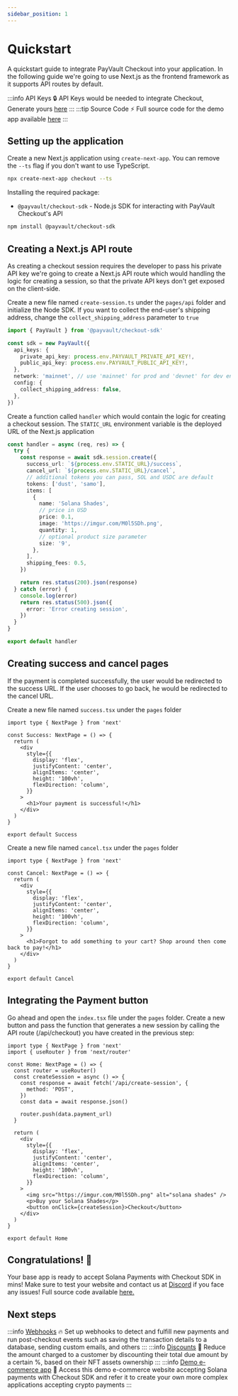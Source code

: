 ```yaml
---
sidebar_position: 1
---
```


# Quickstart

A quickstart guide to integrate PayVault Checkout into your application. In the following guide we're going to use Next.js as the frontend framework as it supports API routes by default.

:::info API Keys
:lock: API Keys would be needed to integrate Checkout, Generate yours [here](https://payvault.com)
:::
:::tip Source Code
:zap: Full source code for the demo app available [here](https://github.com/payvault/checkout-demo-example.git)
:::

## Setting up the application

Create a new Next.js application using `create-next-app`. You can remove the `--ts` flag if you don't want to use TypeScript.

```bash
npx create-next-app checkout --ts
```

Installing the required package:

- `@payvault/checkout-sdk` - Node.js SDK for interacting with PayVault Checkout's API

```bash
npm install @payvault/checkout-sdk
```

## Creating a Next.js API route

As creating a checkout session requires the developer to pass his private API key we're going to create a Next.js API route which would handling the logic for creating a session, so that the private API keys don't get exposed on the client-side.

Create a new file named `create-session.ts` under the `pages/api` folder and initialize the Node SDK. If you want to collect the end-user's shipping address, change the `collect_shipping_address` parameter to `true`

```ts
import { PayVault } from '@payvault/checkout-sdk'

const sdk = new PayVault({
  api_keys: {
    private_api_key: process.env.PAYVAULT_PRIVATE_API_KEY!,
    public_api_key: process.env.PAYVAULT_PUBLIC_API_KEY!,
  },
  network: 'mainnet', // use 'mainnet' for prod and 'devnet' for dev environment
  config: {
    collect_shipping_address: false,
  },
})
```

Create a function called `handler` which would contain the logic for creating a checkout session. The `STATIC_URL` environment variable is the deployed URL of the Next.js application

```ts
const handler = async (req, res) => {
  try {
    const response = await sdk.session.create({
      success_url: `${process.env.STATIC_URL}/success`,
      cancel_url: `${process.env.STATIC_URL}/cancel`,
      // additional tokens you can pass, SOL and USDC are default
      tokens: ['dust', 'samo'],
      items: [
        {
          name: 'Solana Shades',
          // price in USD
          price: 0.1,
          image: 'https://imgur.com/M0l5SDh.png',
          quantity: 1,
          // optional product size parameter
          size: '9',
        },
      ],
      shipping_fees: 0.5,
    })

    return res.status(200).json(response)
  } catch (error) {
    console.log(error)
    return res.status(500).json({
      error: 'Error creating session',
    })
  }
}

export default handler
```

## Creating success and cancel pages

If the payment is completed successfully, the user would be redirected to the success URL. If the user chooses to go back, he would be redirected to the cancel URL.

Create a new file named `success.tsx` under the `pages` folder

```tsx
import type { NextPage } from 'next'

const Success: NextPage = () => {
  return (
    <div
      style={{
        display: 'flex',
        justifyContent: 'center',
        alignItems: 'center',
        height: '100vh',
        flexDirection: 'column',
      }}
    >
      <h1>Your payment is successful!</h1>
    </div>
  )
}

export default Success
```

Create a new file named `cancel.tsx` under the `pages` folder

```tsx
import type { NextPage } from 'next'

const Cancel: NextPage = () => {
  return (
    <div
      style={{
        display: 'flex',
        justifyContent: 'center',
        alignItems: 'center',
        height: '100vh',
        flexDirection: 'column',
      }}
    >
      <h1>Forgot to add something to your cart? Shop around then come back to pay!</h1>
    </div>
  )
}

export default Cancel
```

## Integrating the Payment button

Go ahead and open the `index.tsx` file under the `pages` folder. Create a new button and pass the function that generates a new session by calling the API route (/api/checkout) you have created in the previous step:

```tsx
import type { NextPage } from 'next'
import { useRouter } from 'next/router'

const Home: NextPage = () => {
  const router = useRouter()
  const createSession = async () => {
    const response = await fetch('/api/create-session', {
      method: 'POST',
    })
    const data = await response.json()

    router.push(data.payment_url)
  }

  return (
    <div
      style={{
        display: 'flex',
        justifyContent: 'center',
        alignItems: 'center',
        height: '100vh',
        flexDirection: 'column',
      }}
    >
      <img src="https://imgur.com/M0l5SDh.png" alt="solana shades" />
      <p>Buy your Solana Shades</p>
      <button onClick={createSession}>Checkout</button>
    </div>
  )
}

export default Home
```

## Congratulations! :partying_face:

Your base app is ready to accept Solana Payments with Checkout SDK in mins! Make sure to test your website and contact us at [Discord](https://discord.gg/VGjPXWUHGT) if you face any issues! Full source code available [here.](https://github.com/payvault/checkout-demo-example.git)

## Next steps

:::info [Webhooks](../features/webhooks)
🔥
Set up webhooks to detect and fulfill new payments and run post-checkout events such as saving the transaction details to a database, sending custom emails, and others
:::
:::info [Discounts](../features/discounts)
🎉
Reduce the amount charged to a customer by discounting their total due amount by a certain %, based on their NFT assets ownership
:::
:::info [Demo e-commerce app](https://github.com/payvault/checkout-ecom-example)
🎀
Access this demo e-commerce website accepting Solana payments with Checkout SDK and refer it to create your own more complex applications accepting crypto payments
:::
